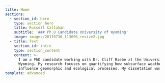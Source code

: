 ```yaml
---
title: Home
sections:
  - section_id: hero
    type: section_hero
    title: Russell Callahan
    subtitle: '### Ph.D Candidate University of Wyoming'
    image: images/20170730_113606_resize2.jpg
  - title: Text
    section_id: intro
    type: section_content
    content: >-
      I am a PhD candidate working with Dr. Cliff Riebe at the University of
      Wyoming. My research focuses on quantifying how subsurface weathering
      influence geomorphic and ecological processes. My dissetation work   
template: advanced
---
```

